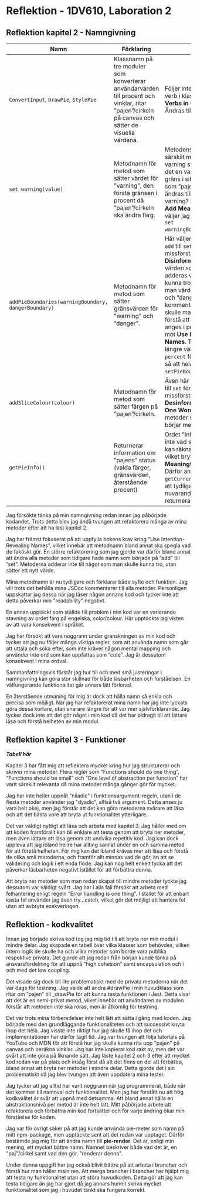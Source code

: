 # Reflektion - 1DV610, Laboration 2

## Reflektion kapitel 2 - Namngivning
| Namn | Förklaring | Reflektion |
|------|------------|------------|
| `ConvertInput`, `DrawPie`, `StylePie` | Klassnamn på tre moduler som konverterar användarvärden till procent och vinklar, ritar ”pajen”/cirkeln på canvas och sätter de visuella värdena. | Följer inte regeln att undvika verb i klassnamn **Avoid Verbs in Class Names**. Ändras till substantiv. |
| `set warning(value)` | Metodnamn för metod som sätter värdet för ”varning”, den första gränsen i procent då ”pajen”/cirkeln ska ändra färg. | Metodens namn avslöjar inte särskilt mycket. Ett värde för varning ska sättas, men är det en varnings-status, en gräns i siffror eller färgen som ”pajen”/cirkeln ska ändras till som representerar varning?  För att följa regeln **Add Meaningful Context** väljer jag därför att ändra till `set warningBoundary(percent)`.  |
| `addPieBoundaries(warningBoundary, dangerBoundary)` | Metodnamn för metod som sätter gränsvärden för ”warning” och ”danger”. | Här väljer jag att byta ord från `add` till `set` för att undvika missförstånd, **Avoid Disinformation**. Det är inte värden som kommer att adderas vilket man skulle kunna tro, utan här *sätter* man värden för ”warning” och ”danger”. Utan kommentaren till metoden skulle man dessutom inte förstå att gränsvärdena ska anges i procent, vilket bryter mot **Use Intention-Revealing Names**. Trots att namnet blir längre väljer jag att lägga till `percent` för tydlighetens skull så att hela namnet blir `setPieBoundariesInPercent()`. |
| `addSliceColour(colour)` | Metodnamn för metod som sätter färgen på ”pajen”/cirkeln. | Även här ändrar jag från `add` till `set` för att undvika missförstånd **Avoid Desinformation** och följa **One Word Per Concept**. Alla metoder som sätter värden börjar med `set`. |
| `getPieInfo()` | Returnerar information om ”pajens” status (valda färger, gränsvärden,  återstående procent) | Ordet ”Info” säger egentligen inte vad som returneras och kan räknas som ett brusord, vilket bryter mot **Make Meaningful Distinctions**. Därför ändrar jag till `getCurrentStateOfPie()` för att tydligare visa att det är nuvarande tillstånd som returneras. |

Jag försökte tänka på min namngivning redan innan jag påbörjade kodandet. Trots detta blev jag ändå tvungen att refaktorera många av mina metoder efter att ha läst kapitel 2. 

Jag har främst fokuserat på att uppfylla bokens krav kring “Use Intention-Revealing Names”, vilket innebär att metodnamn bland annat ska spegla vad de faktiskt gör. En större refaktorering som jag gjorde var därför bland annat att ändra alla metoder som tidigare hade namn som började på ”add” till ”set”. Metoderna adderar inte till något som man skulle kunna tro, utan sätter ett nytt värde.

Mina metodnamn är nu tydligare och förklarar både syfte och funktion. Jag vill trots det behålla mina JSDoc kommentarer till alla metoder. Personligen uppskattar jag dessa när jag läser någon annans kod och tycker inte att detta påverkar min "readability" negativt.

En annan upptäckt som ställde till problem i min kod var en varierande stavning av ordet färg på engelska, color/colour. Här upptäckte jag vikten av att vara konsekvent i språket.

Jag har försökt att vara noggrann under granskningen av min kod och tycker att jag nu följer många viktiga regler, som att använda namn som går att uttala och söka efter, som inte kräver någon mental mapping och använder inte ord som kan uppfattas som ”cute”. Jag är dessutom konsekvent i mina ordval. 

Sammanfattningsvis förstår jag hur till och med små justeringar i namngivning kan göra stor skillnad för både läsbarheten och förståelsen. En välfungerande funktionalitet går annars lätt förlorad.

En återstående utmaning för mig är dock att hålla namn så enkla och precisa som möjligt. När jag har refaktorerat mina namn har jag inte lyckats göra dessa kortare, utan snarare längre för att var mer självförklarande. Jag tycker dock inte att det gör något i min kod då det har bidragit till att lättare läsa och förstå helheten av min modul.

## Reflektion kapitel 3 - Funktioner
***Tabell här***

Kapitel 3 har fått mig att reflektera mycket kring hur jag strukturerar och skriver mina metoder. Flera regler som “Functions should do one thing”, “Functions should be small” och “One level of abstraction per function” har varit särskilt relevanta då mina metoder många gånger gör för mycket.

Jag har inte heller uppnåt "niladic" i funktionsargument-regeln, utan i de flesta metoder använder jag "dyadic", alltså två argument. Detta anses ju vara helt okej, men jag förstår att det kan göra metoderna svårare att läsa och att det bästa vore att bryta ut funktionalitet ytterligare. 

Det var väldigt nyttigt att läsa och arbeta med kapitel 3. Jag håller med om att koden framförallt kan bli enklare att testa genom att bryta ner metoder, men även lättare att läsa genom att undvika repetitiv kod. Jag kan dock uppleva att jag ibland hellre har allting samlat under en och samma metod för att förstå helheten. För mig kan det ibland krävas mer att läsa och förstå de olika små metoderna, och framför allt minnas vad de gör, än att se validering och logik i ett enda flöde. Jag kan nog helt enkelt tycka att det påverkar läsbarheten negativt istället för att förbättra denna.

Att bryta ner metoder som man redan skapat till mindre metoder tyckte jag dessutom var väldigt svårt. Jag har i alla fall försökt att arbeta med felhantering enligt regeln “Error handling is one thing”. I stället för att enbart kasta fel använder jag även try...catch, vilket gör det möjligt att hantera fel utan att avbryta exekveringen.

## Reflektion - kodkvalitet
Innan jag började skriva kod tog jag mig tid till att bryta ner min modul i mindre delar. Jag skapade en tabell över vilka klasser som behövdes, vilken intern logik de skulle ha och vilka metoder som borde vara publika respektive privata. Det gjorde att jag redan från början kunde tänka på ansvarsfördelning för att uppnå ”high cohesion” samt encapsulation och i och med det low coupling. 

Det visade sig dock bli lite problematiskt med de privata metoderna när det var dags för testning. Jag valde att ändra #drawPie i min huvudklass som ritar om ”pajen” till _drawPie för att kunna testa funktionen i Jest. Detta visar att det är en semi-privat metod, vilket innebär att användaren av modulen förstår att metoden inte ska röras, men är åtkomlig för testning.

Det var trots mina förberedelser inte helt lätt att sätta i gång med koden. Jag började med den grundläggande funktionaliteten och att successivt knyta ihop det hela. Jag visste inte riktigt hur jag skulle få ihop det och implementationen har därför tagit tid. Jag var tvungen att följa tutorials på YouTube och MDN för att förstå hur jag skulle kunna rita upp "pajen" på canvas och beräkna vinklar. Jag har inte kopierat kod rakt av, men det var svårt att inte göra på liknande sätt. Jag läste kapitel 2 och 3 efter att mycket kod redan var på plats och insåg först då att det finns en del att förbättra, bland annat att bryta ner metoder i mindre delar. Detta gjorde det i sin problematiskt då jag blev tvungen att även uppdatera mina tester.

Jag tycker att jag alltid har varit noggrann när jag programmerat, både när det kommer till namnval och funktionalitet. Men jag har förstått nu att hög kodkvalitet är svår att uppnå med detsamma. Att bland annat hålla en abstraktionsnivå per metod är inte helt lätt. Mitt påbörjade arbete att refaktorera och förbättra min kod fortsätter och för varje ändring ökar min förståelse för koden. 

Jag var för övrigt säker på att jag kunde använda pie-meter som namn på mitt npm-package, men upptäckte sent att det redan var upptaget. Därför bestämde jag mig för att ändra namn till **pie-render**. Det är, enligt min mening, ett mycket bättre namn. Namnet beskriver både vad det är, en "paj"/cirkel samt vad den gör, "renderar denna". 

Under denna uppgift har jag också blivit bättre på att arbeta i brancher och förstå hur man håller main ren. Att merga brancher i brancher har hjälpt mig att testa ny funktionalitet utan att störa huvudkoden. Detta gör att jag kan testa tidigare än jag har gjort då jag annars hunnit skriva mycket funktionalitet som jag i huvudet tänkt ska fungera korrekt.